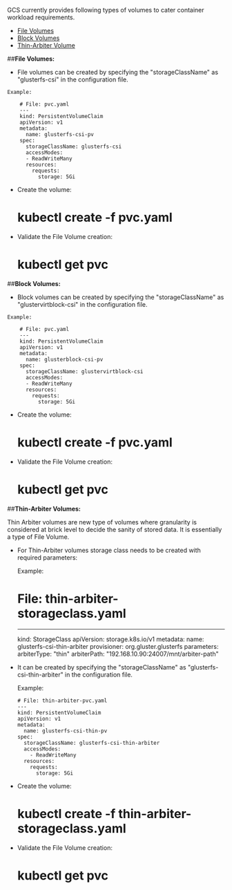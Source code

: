 
GCS currently provides following types of volumes to cater container workload requirements.

-  [File Volumes](#file-volumes)
-  [Block Volumes](#block-volumes)
-  [Thin-Arbiter Volume](#ta-volumes)

<a name="file-volumes"></a>
##**File Volumes:**

  -  File volumes can be created by specifying the "storageClassName" as "glusterfs-csi" in the configuration file.

    Example:

		# File: pvc.yaml
		---
		kind: PersistentVolumeClaim
		apiVersion: v1
		metadata:
		  name: glusterfs-csi-pv
		spec:
		  storageClassName: glusterfs-csi
		  accessModes:
		  - ReadWriteMany
		  resources:
		    requests:
		      storage: 5Gi

  -  Create the volume:

	    # kubectl create -f pvc.yaml

  -  Validate the File Volume creation:

	    # kubectl get pvc


<a name="block-volumes"></a>
##**Block Volumes:**

  -  Block volumes can be created by specifying the "storageClassName" as "glustervirtblock-csi" in the configuration file.

    Example:

		# File: pvc.yaml
		---
		kind: PersistentVolumeClaim
		apiVersion: v1
		metadata:
		  name: glusterblock-csi-pv
		spec:
		  storageClassName: glustervirtblock-csi
		  accessModes:
		  - ReadWriteMany
		  resources:
		    requests:
		      storage: 5Gi

  -  Create the volume:

	    # kubectl create -f pvc.yaml

  -  Validate the File Volume creation:

	    # kubectl get pvc


<a name="ta-volumes"></a>
##**Thin-Arbiter Volumes:**

Thin Arbiter volumes are new type of volumes where granularity is considered at brick level to decide the sanity of stored data.
It is essentially a type of File Volume.

  -  For Thin-Arbiter volumes storage class needs to be created with required parameters:

     Example:

		# File: thin-arbiter-storageclass.yaml
		---
		kind: StorageClass
		apiVersion: storage.k8s.io/v1
		metadata:
		  name: glusterfs-csi-thin-arbiter
		provisioner: org.gluster.glusterfs
		parameters:
		  arbiterType: "thin"
		  arbiterPath: "192.168.10.90:24007/mnt/arbiter-path"


  - It can be created by specifying the "storageClassName" as "glusterfs-csi-thin-arbiter" in the configuration file.

     Example:

		# File: thin-arbiter-pvc.yaml
		---
		kind: PersistentVolumeClaim
		apiVersion: v1
		metadata:
		  name: glusterfs-csi-thin-pv
		spec:
		  storageClassName: glusterfs-csi-thin-arbiter
		  accessModes:
		    - ReadWriteMany
		  resources:
		    requests:
		      storage: 5Gi


  -  Create the volume:

	    # kubectl create -f thin-arbiter-storageclass.yaml

  -  Validate the File Volume creation:

	    # kubectl get pvc
